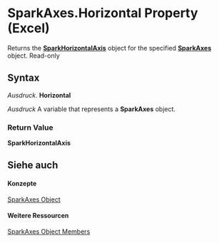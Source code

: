 
# SparkAxes.Horizontal Property (Excel)

Returns the  **[SparkHorizontalAxis](2926cb18-c3a2-6a09-16da-ccec15c7f391.md)** object for the specified **[SparkAxes](bcd36a3c-772e-3317-b22e-27447ce23e5b.md)** object. Read-only


## Syntax

 _Ausdruck_. **Horizontal**

 _Ausdruck_ A variable that represents a **SparkAxes** object.


### Return Value

 **SparkHorizontalAxis**


## Siehe auch


#### Konzepte


[SparkAxes Object](bcd36a3c-772e-3317-b22e-27447ce23e5b.md)
#### Weitere Ressourcen


[SparkAxes Object Members](http://msdn.microsoft.com/library/0b900e96-187c-04ff-e78b-d664c322c2c5%28Office.15%29.aspx)